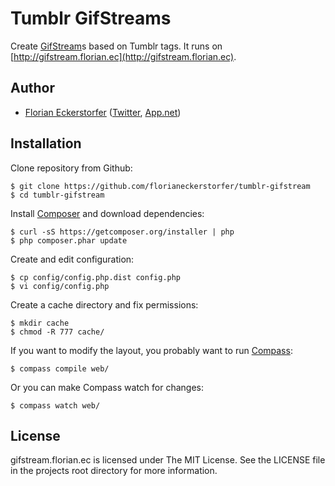 Tumblr GifStreams
=================

Create [GifStream](http://gifstream.in)s based on Tumblr tags. It runs on [http://gifstream.florian.ec](http://gifstream.florian.ec).

Author
------

- [Florian Eckerstorfer](http://florian.ec) ([Twitter](http://twitter.com/Florian_), [App.net](http://app.net/florian))

Installation
------------

Clone repository from Github:

    $ git clone https://github.com/florianeckerstorfer/tumblr-gifstream
    $ cd tumblr-gifstream

Install [Composer](http://getcomposer.org) and download dependencies:

    $ curl -sS https://getcomposer.org/installer | php
    $ php composer.phar update

Create and edit configuration:

    $ cp config/config.php.dist config.php
    $ vi config/config.php

Create a cache directory and fix permissions:

    $ mkdir cache
    $ chmod -R 777 cache/

If you want to modify the layout, you probably want to run [Compass](http://gifstream.in/s/http://gifstream.florian.ec/game+of+thrones.json):

    $ compass compile web/

Or you can make Compass watch for changes:

    $ compass watch web/


License
-------

gifstream.florian.ec is licensed under The MIT License. See the LICENSE file in the projects root directory for more information.
